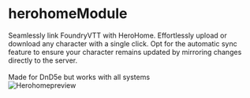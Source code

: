 # herohomeModule

Seamlessly link FoundryVTT with HeroHome. Effortlessly upload or download any character with a single click. Opt for the automatic sync feature to ensure your character remains updated by mirroring changes directly to the server.
<br><br>
Made for DnD5e but works with all systems<br>
![Herohomepreview](https://github.com/Handyfon/herohomeModule/assets/28778881/d0ef7cc8-6c73-4792-bf79-a5aa2a1b2e3c)

